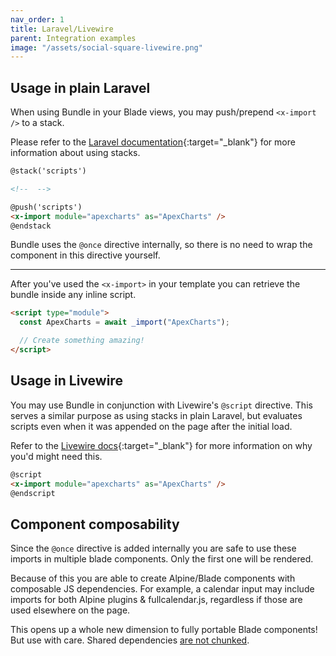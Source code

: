 ```yaml
---
nav_order: 1
title: Laravel/Livewire
parent: Integration examples
image: "/assets/social-square-livewire.png"
---
```


## Usage in plain Laravel

When using Bundle in your Blade views, you may push/prepend `<x-import />` to a stack.

Please refer to the [Laravel documentation](https://laravel.com/docs/10.x/blade#stacks){:target="\_blank"} for more information about using stacks.

```html
@stack('scripts')

<!--  -->

@push('scripts')
<x-import module="apexcharts" as="ApexCharts" />
@endstack
```

Bundle uses the `@once` directive internally, so there is no need to wrap the component in this directive yourself.

---

After you've used the `<x-import>` in your template you can retrieve the bundle inside any inline script.

```html
<script type="module">
  const ApexCharts = await _import("ApexCharts");

  // Create something amazing!
</script>
```

## Usage in Livewire

You may use Bundle in conjunction with Livewire's `@script` directive. This serves a similar purpose as using stacks in plain Laravel, but evaluates scripts even when it was appended on the page after the initial load.

Refer to the [Livewire docs](https://livewire.laravel.com/docs/javascript#using-javascript-in-livewire-components){:target="\_blank"} for more information on why you'd might need this.

```html
@script
<x-import module="apexcharts" as="ApexCharts" />
@endscript
```

## Component composability

Since the `@once` directive is added internally you are safe to use these imports in multiple blade components. Only the first one will be rendered.

Because of this you are able to create Alpine/Blade components with composable JS dependencies. For example, a calendar input may include imports for both Alpine plugins & fullcalendar.js, regardless if those are used elsewhere on the page.

This opens up a whole new dimension to fully portable Blade components! But use with care. Shared dependencies [are not chunked](https://laravel-bundle.dev/caveats.html#code-splitting).
